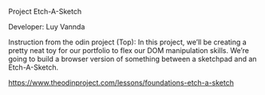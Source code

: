 Project Etch-A-Sketch 


Developer: Luy Vannda

Instruction from the odin project (Top):
In this project, we’ll be creating a pretty neat toy for our portfolio to flex our DOM manipulation skills. We’re going to build a browser version of something between a sketchpad and an Etch-A-Sketch.

https://www.theodinproject.com/lessons/foundations-etch-a-sketch
